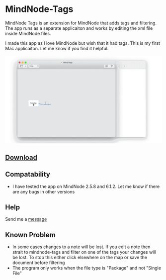 # MindNode-Tags
MindNode Tags is an extension for MindNode that adds tags and filtering. The app runs as a separate applicaiton and works by editing the xml file inside MindNode files.

I made this app as I love MindNode but wish that it had tags. This is my first Mac applicaiton. Let me know if you find it helpful.

![Example Image](images/IntroGif.gif)

## [Download](https://rebrand.ly/mindnode-tags-download-github)


## Compatability
* I have tested the app on MindNode 2.5.8 and 6.1.2. Let me know if there are any bugs in other versions

## Help

Send me a [message](https://m.me/107546807437328)

## Known Problem 
* In some cases changes to a note will be lost. If you edit a note then strait to mindnode-tags and filter on one of the tags your changes will be lost. To stop this either click elsewhere on the map or save the document before filtering
* The program only works when the file type is "Package" and not "Single File"
